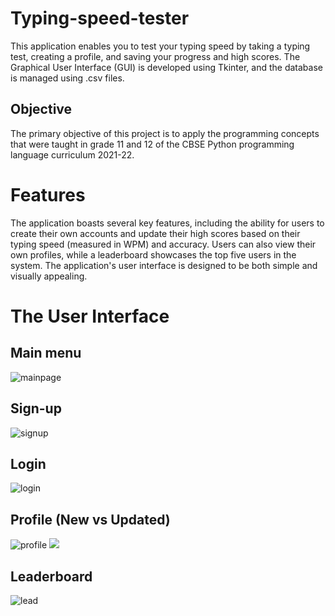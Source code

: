 # Typing-speed-tester
 This application enables you to test your typing speed by taking a typing test, creating a profile, and saving your progress and high scores. The Graphical User Interface (GUI) is developed using Tkinter, and the database is managed using .csv files.
 
## Objective
 The primary objective of this project is to apply the programming concepts that were taught in grade 11 and 12 of the CBSE Python programming language curriculum 2021-22.
 
 # Features
 The application boasts several key features, including the ability for users to create their own accounts and update their high scores based on their typing speed (measured in WPM) and accuracy. Users can also view their own profiles, while a leaderboard showcases the top five users in the system. The application's user interface is designed to be both simple and visually appealing.

# The User Interface
## Main menu
![mainpage](https://lh6.googleusercontent.com/f0TCDCqzmz2CPtXbXqtn6AezBe2TIoN05DPOf82AQDLVwfl3p9s6-O0vgAjvPaP0uaf8Vfp4beZ_8vrzqfMNBIOXulm00GE_KqAeG6ji9ZdAuWuTVzRjAwreOzMBi9r1ktLMuoLMivJfJN2RjUEpi7UY_Qtnd7SSGiAjmiigU_9vaBxoXXaAorn_c2W2Db7i85HwQA4)
## Sign-up
![signup](https://lh3.googleusercontent.com/RA81aX6WcvDcxL66jt-yoh1ffadbB_0CBOB8xoJTSd_SVuapMELlwFn5d6fEWuNnyI8fwPrA2EinWNIwNzVUQJIRVWdr8h0NL8wiyPJAMSWgoGVjC6p5EK0uuhrGdKhKQJyOD7fy1GvTO9UZmRZ4Zi-YoInF9TTjx7I6uEg-X_EZlTYPbn7r6LGOL23hYZqp4tE6u98)
## Login 
![login](https://lh5.googleusercontent.com/9dAAiUO1i1w5xStXy2vi8YLTJpZqhktxxefeIS3-ioZZWXZogarWV06h0ogP33l4Oeqfd_E8Q0_ejXrMFTbZ1PCasHJ3U_D_DM3Z2a2t59ixPYTcglhnEv5zzqYgCmr9ATl3Jj2snZnOvnNjPWLl-TJIWzQshqU919Bn_Ywe-28yaPQDsOkShr33gieDb1zwXPyMOYA)
## Profile (New vs Updated)
![profile](https://lh3.googleusercontent.com/1K-IFnIbtFUxTZhgUK0f4GIXe-oG9T387UE-OfvOv_KJmztZngKVI3KPP_vCNg8UwCst4NusCjYTL2T0h046M2F44XoUABWGXGEGwFOkasoAwUmfaAhWbqAyBnxCEbR2kNbbRAUAaT6QEDiU9yBRydylZnGQIuizYhFjKLqUZH7JQWI-f0ib8T3VFaotbd0fqiT5yaY)     ![](https://lh5.googleusercontent.com/GLb5el1-iVDELDeqmDHlaDGydswjohlTbfjBc5YABVrKgitZEfj51xAWC08vC19x5a325QvRnGxML1w5CJaY_hQVNNx4njTG0BKTN0zjKdMphspxwRsqjtrELWyzrYAVHy-Zj8YhD97fxiOxLoFr20E6luag4n4F5dqox_V9kUOMoyhCey0qFY0XPYUm7tonqYTQPdU)
## Leaderboard
![lead](https://lh5.googleusercontent.com/gojlg104929GBKPjJExKX_kDBhQP0L1ydSQpONv5EX8PY_eQ0QJcdIsMi7pQ7nNvJVmfQVfbtsmHj5rt_JWquuVIZGddaQ3P9aLopQ2EFXWDQ5ACNmtZ9hSNEg82i3eQ82TXKkm1uVHREg-Ok-aPxjmRobGdb0XUvuDUa9W7Oa3OWcTbtubOZkcIarbpdfM37axIzps)


